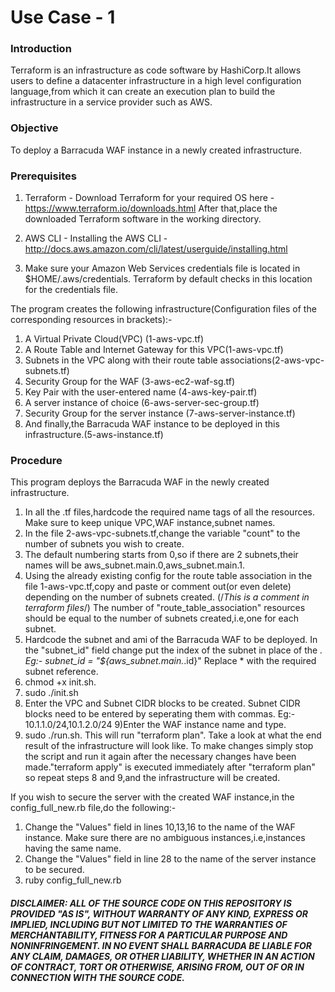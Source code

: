 # Use Case - 1

### Introduction

Terraform is an infrastructure as code software by HashiCorp.It allows users to define a datacenter infrastructure in a high level configuration language,from which it can create an execution plan to build the infrastructure in a service provider such as AWS.

### Objective

To deploy a Barracuda WAF instance in a newly created infrastructure.

### Prerequisites

1) Terraform - Download Terraform for your required OS here - https://www.terraform.io/downloads.html
After that,place the downloaded Terraform software in the working directory.

2) AWS CLI - Installing the AWS CLI - http://docs.aws.amazon.com/cli/latest/userguide/installing.html
3) Make sure your Amazon Web Services credentials file is located in $HOME/.aws/credentials. Terraform by default checks in this location for the credentials file.

The program creates the following infrastructure(Configuration files of the corresponding resources in brackets):-
1) A Virtual Private Cloud(VPC) (1-aws-vpc.tf)
2) A Route Table and Internet Gateway for this VPC(1-aws-vpc.tf)
3) Subnets in the VPC along with their route table associations(2-aws-vpc-subnets.tf)
4) Security Group for the WAF (3-aws-ec2-waf-sg.tf)
5) Key Pair with the user-entered name (4-aws-key-pair.tf)
6) A server instance of choice (6-aws-server-sec-group.tf)
7) Security Group for the server instance (7-aws-server-instance.tf)
8) And finally,the Barracuda WAF instance to be deployed in this infrastructure.(5-aws-instance.tf)

### Procedure

This program deploys the Barracuda WAF in the newly created infrastructure.
1) In all the .tf files,hardcode the required name tags of all the resources. Make sure to keep unique VPC,WAF instance,subnet names.
2) In the file 2-aws-vpc-subnets.tf,change the variable "count" to the number of subnets you wish to create.
3) The default numbering starts from 0,so if there are 2 subnets,their names will be aws_subnet.main.0,aws_subnet.main.1.
4) Using the already existing config for the route table association in the file 1-aws-vpc.tf,copy and paste or comment out(or even delete) depending on the number of subnets created. (/*This is a comment in terraform files*/)
The number of "route_table_association" resources should be equal to the number of subnets created,i.e,one for each subnet.
5) Hardcode the subnet and ami of the Barracuda WAF to be deployed. In the "subnet_id" field change put the index of the subnet in place of the *. Eg:- subnet_id = "${aws_subnet.main.*.id}" Replace * with the required subnet reference.
6) chmod +x init.sh.
7) sudo ./init.sh
8) Enter the VPC and Subnet CIDR blocks to be created. Subnet CIDR blocks need to be entered by seperating them with commas.
Eg:- 10.1.1.0/24,10.1.2.0/24
9)Enter the WAF instance name and type.
10) sudo ./run.sh. This will run "terraform plan". Take a look at what the end result of the infrastructure will look like. To make changes simply stop the script and run it again after the necessary changes have been made."terraform apply" is executed immediately after "terraform plan" so repeat steps 8 and 9,and the infrastructure will be created.

If you wish to secure the server with the created WAF instance,in the config_full_new.rb file,do the following:-
1) Change the "Values" field in lines 10,13,16 to the name of the WAF instance. Make sure there are no ambiguous instances,i.e,instances having the same name.
2) Change the "Values" field in line 28 to the name of the server instance to be secured.
3) ruby config_full_new.rb

##### DISCLAIMER: ALL OF THE SOURCE CODE ON THIS REPOSITORY IS PROVIDED "AS IS", WITHOUT WARRANTY OF ANY KIND, EXPRESS OR IMPLIED, INCLUDING BUT NOT LIMITED TO THE WARRANTIES OF MERCHANTABILITY, FITNESS FOR A PARTICULAR PURPOSE AND NONINFRINGEMENT. IN NO EVENT SHALL BARRACUDA BE LIABLE FOR ANY CLAIM, DAMAGES, OR OTHER LIABILITY, WHETHER IN AN ACTION OF CONTRACT, TORT OR OTHERWISE, ARISING FROM, OUT OF OR IN CONNECTION WITH THE SOURCE CODE.

